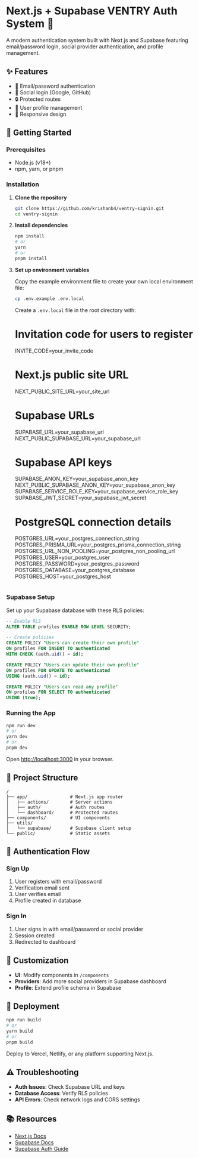 # Next.js + Supabase VENTRY Auth System 🔐

A modern authentication system built with Next.js and Supabase featuring email/password login, social provider authentication, and profile management.

## ✨ Features

- 📧 Email/password authentication
- 🔄 Social login (Google, GitHub)
- 🔒 Protected routes
- 👤 User profile management
- 📱 Responsive design

## 🚀 Getting Started

### Prerequisites

- Node.js (v18+)
- npm, yarn, or pnpm

### Installation

1. **Clone the repository**

   ```bash
   git clone https://github.com/krishanb4/ventry-signin.git
   cd ventry-signin
   ```

2. **Install dependencies**

   ```bash
   npm install
   # or
   yarn
   # or
   pnpm install
   ```

3. **Set up environment variables**


   Copy the example environment file to create your own local environment file:

   ```bash
   cp .env.example .env.local

   ```
   Create a `.env.local` file in the root directory with:

   # Invitation code for users to register
   INVITE_CODE=your_invite_code
   
   # Next.js public site URL
   NEXT_PUBLIC_SITE_URL=your_site_url
   
   # Supabase URLs
   SUPABASE_URL=your_supabase_url
   NEXT_PUBLIC_SUPABASE_URL=your_supabase_url
   
   # Supabase API keys
   SUPABASE_ANON_KEY=your_supabase_anon_key
   NEXT_PUBLIC_SUPABASE_ANON_KEY=your_supabase_anon_key
   SUPABASE_SERVICE_ROLE_KEY=your_supabase_service_role_key
   SUPABASE_JWT_SECRET=your_supabase_jwt_secret
   
   # PostgreSQL connection details
   POSTGRES_URL=your_postgres_connection_string
   POSTGRES_PRISMA_URL=your_postgres_prisma_connection_string
   POSTGRES_URL_NON_POOLING=your_postgres_non_pooling_url
   POSTGRES_USER=your_postgres_user
   POSTGRES_PASSWORD=your_postgres_password
   POSTGRES_DATABASE=your_postgres_database
   POSTGRES_HOST=your_postgres_host
   ```

### Supabase Setup

Set up your Supabase database with these RLS policies:

```sql
-- Enable RLS
ALTER TABLE profiles ENABLE ROW LEVEL SECURITY;

-- Create policies
CREATE POLICY "Users can create their own profile"
ON profiles FOR INSERT TO authenticated
WITH CHECK (auth.uid() = id);

CREATE POLICY "Users can update their own profile"
ON profiles FOR UPDATE TO authenticated
USING (auth.uid() = id);

CREATE POLICY "Users can read any profile"
ON profiles FOR SELECT TO authenticated
USING (true);
```

### Running the App

```bash
npm run dev
# or
yarn dev
# or
pnpm dev
```

Open [http://localhost:3000](http://localhost:3000) in your browser.

## 📁 Project Structure

```
/
├── app/                # Next.js app router
│   ├── actions/        # Server actions
│   ├── auth/           # Auth routes
│   └── dashboard/      # Protected routes
├── components/         # UI components
├── utils/
│   └── supabase/       # Supabase client setup
└── public/             # Static assets
```

## 🔐 Authentication Flow

### Sign Up
1. User registers with email/password
2. Verification email sent
3. User verifies email
4. Profile created in database

### Sign In
1. User signs in with email/password or social provider
2. Session created
3. Redirected to dashboard

## 🧰 Customization

- **UI**: Modify components in `/components`
- **Providers**: Add more social providers in Supabase dashboard
- **Profile**: Extend profile schema in Supabase

## 🚀 Deployment

```bash
npm run build
# or
yarn build
# or
pnpm build
```

Deploy to Vercel, Netlify, or any platform supporting Next.js.

## ⚠️ Troubleshooting

- **Auth Issues**: Check Supabase URL and keys
- **Database Access**: Verify RLS policies
- **API Errors**: Check network logs and CORS settings

## 📚 Resources

- [Next.js Docs](https://nextjs.org/docs)
- [Supabase Docs](https://supabase.io/docs)
- [Supabase Auth Guide](https://supabase.io/docs/guides/auth)